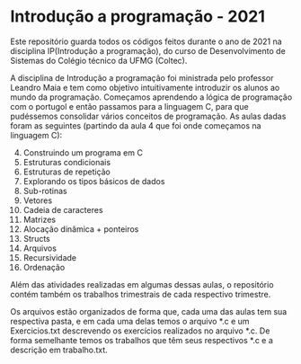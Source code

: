 <h1> Introdução a programação - 2021 </h1>

Este repositório guarda todos os códigos feitos durante o ano de 2021 na disciplina IP(Introdução a programação), do curso de Desenvolvimento de Sistemas do Colégio técnico da UFMG (Coltec).

A disciplina de Introdução a programação foi ministrada pelo professor Leandro Maia e tem como objetivo intuitivamente introduzir os alunos ao mundo da programação. Começamos aprendendo a lógica de programação com o portugol e então passamos para a linguagem C, para que pudéssemos consolidar vários conceitos de programação. As aulas dadas foram as seguintes (partindo da aula 4 que foi onde começamos na linguagem C):

4. Construindo um programa em C
5. Estruturas condicionais
6. Estruturas de repetição
7. Explorando os tipos básicos de dados
8. Sub-rotinas
9. Vetores
10. Cadeia de caracteres
11. Matrizes
12. Alocação dinâmica + ponteiros
13. Structs
14. Arquivos
15. Recursividade
16. Ordenação

Além das atividades realizadas em algumas dessas aulas, o repositório contém também os trabalhos trimestrais de cada respectivo trimestre.

Os arquivos estão organizados de forma que, cada uma das aulas tem sua respectiva pasta, e em cada uma delas temos o arquivo *.c e um Exercicios.txt descrevendo os exercícios realizados no arquivo *.c. De forma semelhante temos os trabalhos que têm seus respectivos *.c e a descrição em trabalho.txt.

